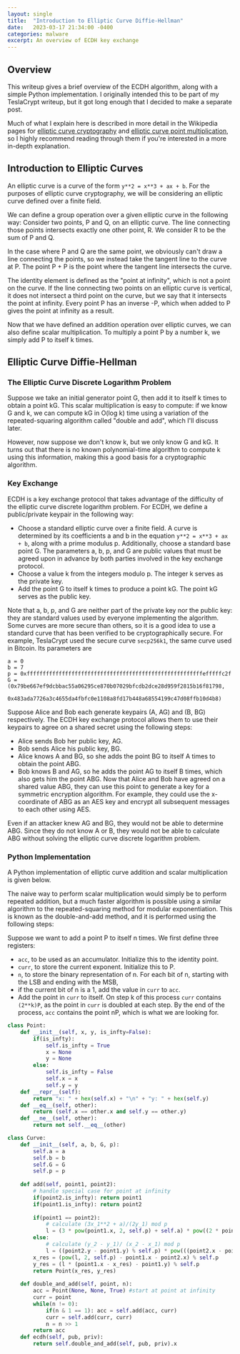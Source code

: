 ```yaml
---
layout: single
title:  "Introduction to Elliptic Curve Diffie-Hellman"
date:   2023-03-17 21:34:00 -0400
categories: malware
excerpt: An overview of ECDH key exchange
---
```


## Overview

This writeup gives a brief overview of the ECDH algorithm, along with a simple Python implementation. I originally intended this to be part of my TeslaCrypt writeup, but it got long enough that I decided to make a separate post.

Much of what I explain here is described in more detail in the Wikipedia pages for [elliptic curve cryptography](https://en.wikipedia.org/wiki/Elliptic-curve_cryptography) and [elliptic curve point multiplication](https://en.wikipedia.org/wiki/Elliptic_curve_point_multiplication), so I highly recommend reading through them if you're interested in a more in-depth explanation.

## Introduction to Elliptic Curves

An elliptic curve is a curve of the form `y**2 = x**3 + ax + b`. For the purposes of elliptic curve cryptography, we will be considering an elliptic curve defined over a finite field.

We can define a group operation over a given elliptic curve in the following way: Consider two points, P and Q, on an elliptic curve. The line connecting those points intersects exactly one other point, R. We consider R to be the sum of P and Q.

In the case where P and Q are the same point, we obviously can't draw a line connecting the points, so we instead take the tangent line to the curve at P. The point P + P is the point where the tangent line intersects the curve.

The identity element is defined as the "point at infinity", which is not a point on the curve. If the line connecting two points on an elliptic curve is vertical, it does not intersect a third point on the curve, but we say that it intersects the point at infinity. Every point P has an inverse -P, which when added to P gives the point at infinity as a result.

Now that we have defined an addition operation over elliptic curves, we can also define scalar multiplication. To multiply a point P by a number k, we simply add P to itself k times.

## Elliptic Curve Diffie-Hellman

### The Elliptic Curve Discrete Logarithm Problem

Suppose we take an initial generator point G, then add it to itself k times to obtain a point kG. This scalar multiplication is easy to compute: if we know G and k, we can compute kG in O(log k) time using a variation of the repeated-squaring algorithm called "double and add", which I'll discuss later. 

However, now suppose we don't know k, but we only know G and kG. It turns out that there is no known polynomial-time algorithm to compute k using this information, making this a good basis for a cryptographic algorithm.

### Key Exchange

ECDH is a key exchange protocol that takes advantage of the difficulty of the elliptic curve discrete logarithm problem. For ECDH, we define a public/private keypair in the following way:
 
* Choose a standard elliptic curve over a finite field. A curve is determined by its coefficients a and b in the equation `y**2 = x**3 + ax + b`, along with a prime modulus p. Additionally, choose a standard base point G. The parameters a, b, p, and G are public values that must be agreed upon in advance by both parties involved in the key exchange protocol.
* Choose a value k from the integers modulo p. The integer k serves as the private key.
* Add the point G to itself k times to produce a point kG. The point kG serves as the public key.

Note that a, b, p, and G are neither part of the private key nor the public key: they are standard values used by everyone implementing the algorithm. Some curves are more secure than others, so it is a good idea to use a standard curve that has been verified to be cryptographically secure. For example, TeslaCrypt used the secure curve `secp256k1`, the same curve used in Bitcoin. Its parameters are
```
a = 0
b = 7
p = 0xfffffffffffffffffffffffffffffffffffffffffffffffffffffffefffffc2f
G = (0x79be667ef9dcbbac55a06295ce870b07029bfcdb2dce28d959f2815b16f81798, 
     0x483ada7726a3c4655da4fbfc0e1108a8fd17b448a68554199c47d08ffb10d4b8)
```

Suppose Alice and Bob each generate keypairs (A, AG) and (B, BG) respectively. The ECDH key exchange protocol allows them to use their keypairs to agree on a shared secret using the following steps:
* Alice sends Bob her public key, AG.
* Bob sends Alice his public key, BG.
* Alice knows A and BG, so she adds the point BG to itself A times to obtain the point ABG.
* Bob knows B and AG, so he adds the point AG to itself B times, which also gets him the point ABG.
Now that Alice and Bob have agreed on a shared value ABG, they can use this point to generate a key for a symmetric encryption algorithm. For example, they could use the x-coordinate of ABG as an AES key and encrypt all subsequent messages to each other using AES.

Even if an attacker knew AG and BG, they would not be able to determine ABG. Since they do not know A or B, they would not be able to calculate ABG without solving the elliptic curve discrete logarithm problem.

### Python Implementation

A Python implementation of elliptic curve addition and scalar multiplication is given below.

The naive way to perform scalar multiplication would simply be to perform repeated addition, but a much faster algorithm is possible using a similar algorithm to the repeated-squaring method for modular exponentiation. This is known as the double-and-add method, and it is performed using the following steps:

Suppose we want to add a point P to itself n times. We first define three registers:
* `acc`, to be used as an accumulator. Initialize this to the identity point.
* `curr`, to store the current exponent. Initialize this to P.
* `n`, to store the binary representation of n.
For each bit of n, starting with the LSB and ending with the MSB,
* if the current bit of n is a 1, add the value in `curr` to `acc`.
* Add the point in `curr` to itself.
On step k of this process `curr` contains `(2**k)P`, as the point in `curr` is doubled at each step. By the end of the process, `acc` contains the point nP, which is what we are looking for. 


```python
class Point:
	def __init__(self, x, y, is_infty=False):
		if(is_infty):
			self.is_infty = True
			x = None
			y = None
		else:
			self.is_infty = False
			self.x = x
			self.y = y
	def __repr__(self):
		return "x: " + hex(self.x) + "\n" + "y: " + hex(self.y)
	def __eq__(self, other):
		return (self.x == other.x and self.y == other.y)
	def __ne__(self, other):
		return not self.__eq__(other)

class Curve:
	def __init__(self, a, b, G, p):
		self.a = a
		self.b = b
		self.G = G
		self.p = p
		
	def add(self, point1, point2):
		# handle special case for point at infinity
		if(point2.is_infty): return point1
		if(point1.is_infty): return point2
	
		if(point1 == point2):
			# calculate (3x_1**2 + a)/(2y_1) mod p
			l = (3 * pow(point1.x, 2, self.p) + self.a) * pow((2 * point1.y % self.p), -1, self.p)
		else:
			# calculate (y_2 - y_1)/ (x_2 - x_1) mod p
			l = ((point2.y - point1.y) % self.p) * pow(((point2.x - point1.x) % self.p), -1, self.p)
		x_res = (pow(l, 2, self.p) - point1.x - point2.x) % self.p
		y_res = (l * (point1.x - x_res) - point1.y) % self.p
		return Point(x_res, y_res)
		
	def double_and_add(self, point, n):
		acc = Point(None, None, True) #start at point at infinity
		curr = point
		while(n != 0):
			if(n & 1 == 1): acc = self.add(acc, curr)
			curr = self.add(curr, curr)
			n = n >> 1
		return acc
	def ecdh(self, pub, priv):
		return self.double_and_add(self, pub, priv).x
```

